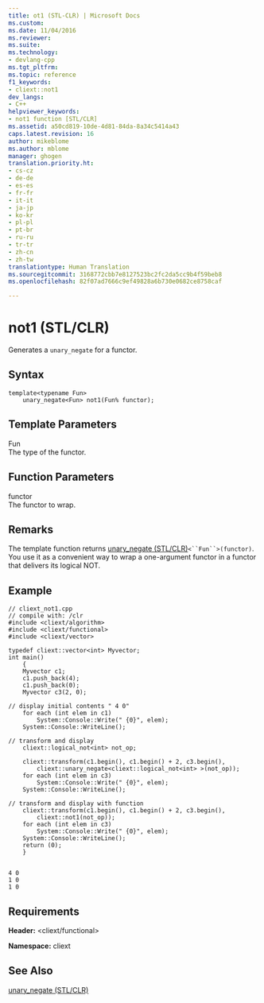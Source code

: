 ```yaml
---
title: ot1 (STL-CLR) | Microsoft Docs
ms.custom: 
ms.date: 11/04/2016
ms.reviewer: 
ms.suite: 
ms.technology:
- devlang-cpp
ms.tgt_pltfrm: 
ms.topic: reference
f1_keywords:
- cliext::not1
dev_langs:
- C++
helpviewer_keywords:
- not1 function [STL/CLR]
ms.assetid: a50cd819-10de-4d81-84da-8a34c5414a43
caps.latest.revision: 16
author: mikeblome
ms.author: mblome
manager: ghogen
translation.priority.ht:
- cs-cz
- de-de
- es-es
- fr-fr
- it-it
- ja-jp
- ko-kr
- pl-pl
- pt-br
- ru-ru
- tr-tr
- zh-cn
- zh-tw
translationtype: Human Translation
ms.sourcegitcommit: 3168772cbb7e8127523bc2fc2da5cc9b4f59beb8
ms.openlocfilehash: 82f07ad7666c9ef49828a6b730e0682ce8758caf

---
```

# not1 (STL/CLR)
Generates a `unary_negate` for a functor.  
  
## Syntax  
  
```  
template<typename Fun>  
    unary_negate<Fun> not1(Fun% functor);  
```  
  
## Template Parameters  
 Fun  
 The type of the functor.  
  
## Function Parameters  
 functor  
 The functor to wrap.  
  
## Remarks  
 The template function returns [unary_negate (STL/CLR)](../dotnet/unary-negate-stl-clr.md)`<``Fun``>(functor)`. You use it as a convenient way to wrap a one-argument functor in a functor that delivers its logical NOT.  
  
## Example  
  
```  
// cliext_not1.cpp   
// compile with: /clr   
#include <cliext/algorithm>   
#include <cliext/functional>   
#include <cliext/vector>   
  
typedef cliext::vector<int> Myvector;   
int main()   
    {   
    Myvector c1;   
    c1.push_back(4);   
    c1.push_back(0);   
    Myvector c3(2, 0);   
  
// display initial contents " 4 0"   
    for each (int elem in c1)   
        System::Console::Write(" {0}", elem);   
    System::Console::WriteLine();   
  
// transform and display   
    cliext::logical_not<int> not_op;   
  
    cliext::transform(c1.begin(), c1.begin() + 2, c3.begin(),   
        cliext::unary_negate<cliext::logical_not<int> >(not_op));   
    for each (int elem in c3)   
        System::Console::Write(" {0}", elem);   
    System::Console::WriteLine();   
  
// transform and display with function   
    cliext::transform(c1.begin(), c1.begin() + 2, c3.begin(),   
        cliext::not1(not_op));   
    for each (int elem in c3)   
        System::Console::Write(" {0}", elem);   
    System::Console::WriteLine();   
    return (0);   
    }  
  
```  
  
```Output  
4 0  
1 0  
1 0  
```  
  
## Requirements  
 **Header:** \<cliext/functional>  
  
 **Namespace:** cliext  
  
## See Also  
 [unary_negate (STL/CLR)](../dotnet/unary-negate-stl-clr.md)


<!--HONumber=Jan17_HO1-->



